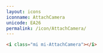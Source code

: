 ```yaml
---
layout: icons
iconname: AttachCamera
unicode: EA26
permalink: /icon/AttachCamera/
---
```


``` html
<i class="mi mi-AttachCamera"></i>
```
